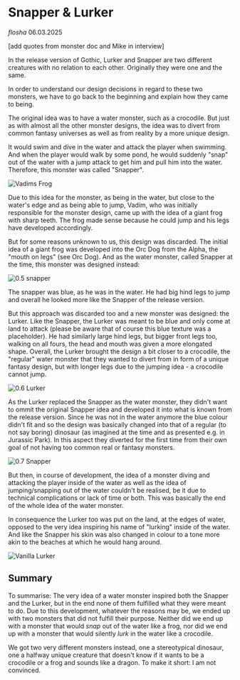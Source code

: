 # Snapper & Lurker

*flosha*
06.03.2025

[add quotes from monster doc and Mike in interview]

In the release version of Gothic, Lurker and Snapper are two different creatures with no relation to each other. Originally they were one and the same.

In order to understand our design decisions in regard to these two monsters, we have to go back to the beginning and explain how they came to being.

The original idea was to have a water monster, such as a crocodile. But just as with almost all the other monster designs, the idea was to divert from common fantasy universes as well as from reality by a more unique design. 

It would swim and dive in the water and attack the player when swimming. And when the player would walk by some pond, he would suddenly "snap" out of the water with a jump attack to get him and pull him into the water. Therefore, this monster was called "Snapper". 

![Vadims Frog](https://images.gothicarchive.org/conceptart/vadim/old/snapper01a.jpg)

Due to this idea for the monster, as being in the water, but close to the water's edge and as being able to jump, Vadim, who was initially responsible for the monster design, came up with the idea of a giant frog with sharp teeth. The frog made sense because he could jump and his legs have developed accordingly. 

But for some reasons unknown to us, this design was discarded. The initial idea of a giant frog was developed into the Orc Dog from the Alpha, the "mouth on legs" (see Orc Dog). And as the water monster, called Snapper at the time, this monster was designed instead:

![0.5 snapper](https://images.gothicarchive.org/research/056c-monsters/Snapper_P1.png)

The snapper was blue, as he was in the water. He had big hind legs to jump and overall he looked more like the Snapper of the release version.

But this approach was discarded too and a new monster was designed: the Lurker. Like the Snapper, the Lurker was meant to be blue and only come at land to attack (please be aware that of course this blue texture was a placeholder). He had similarly large hind legs, but bigger front legs too, walking on all fours, the head and mouth was given a more elongated shape. Overall, the Lurker brought the design a bit closer to a crocodile, the "regular" water monster that they wanted to divert from in form of a unique fantasy design, but with longer legs due to the jumping idea - a crocodile cannot jump. 

![0.6 Lurker](https://images.gothicarchive.org/research/064b-monsters/Snapper_Perspective.png)

As the Lurker replaced the Snapper as the water monster, they didn't want to ommit the original Snapper idea and developed it into what is known from the release version. Since he was not in the water anymore the blue colour didn't fit and so the design was basically changed into that of a regular (to not say boring) dinosaur (as imagined at the time and as presented e.g. in Jurassic Park). In this aspect they diverted for the first time from their own goal of not having too common real or fantasy monsters. 

![0.7 Snapper](https://images.gothicarchive.org/artworks/monsters/der_neue_Snapper.jpg)

But then, in course of development, the idea of a monster diving and attacking the player inside of the water as well as the idea of jumping/snapping out of the water couldn't be realised, be it due to technical complications or lack of time or both. This was basically the end of the whole idea of the water monster. 

In consequence the Lurker too was put on the land, at the edges of water, opposed to the very idea inspiring his name of "lurking" inside of the water. And like the Snapper his skin was also changed in colour to a tone more akin to the beaches at which he would hang around. 

![Vanilla Lurker](https://images.gothicarchive.org/artworks/monsters/12.jpg)


## Summary

To summarise: The very idea of a water monster inspired both the Snapper and the Lurker, but in the end none of them fulfilled what they were meant to do. Due to this development, whatever the reasons may be, we ended up with two monsters that did not fulfill their purpose. Neither did we end up with a monster that would *snap* out of the water like a frog, nor did we end up with a monster that would silently *lurk* in the water like a crocodile. 

We got two very different monsters instead, one a stereotypical dinosaur, one a halfway unique creature that doesn't know if it wants to be a crocodile or a frog and sounds like a dragon. To make it short: I am not convinced. 



